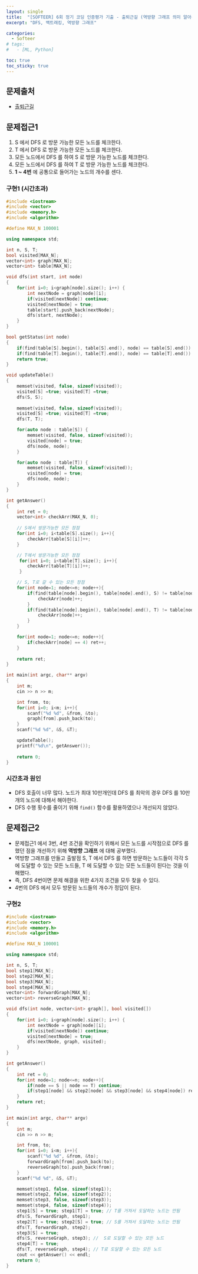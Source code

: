 ```yaml
---
layout: single
title:  "[SOFTEER] 6회 정기 코딩 인증평가 기출 - 출퇴근길 (역방향 그래프 의미 알아두기)"
excerpt: "DFS, 백트래킹, 역방향 그래프"

categories:
  - Softeer
# tags:
#   - [ML, Python]

toc: true
toc_sticky: true
---
```


## 문제출처
- [출퇴근길](https://softeer.ai/practice/6248)

## 문제접근1
1. S 에서 DFS 로 방문 가능한 모든 노드를 체크한다.
2. T 에서 DFS 로 방문 가능한 모든 노드를 체크한다.
3. 모든 노드에서 DFS 를 하여 S 로 방문 가능한 노드를 체크한다.
4. 모든 노드에서 DFS 를 하여 T 로 방문 가능한 노드를 체크한다.
5. **1 ~ 4번** 에 공통으로 들어가는 노드의 개수를 센다.

### 구현1 (시간초과)
```c++
#include <iostream>
#include <vector>
#include <memory.h>
#include <algorithm>

#define MAX_N 100001

using namespace std;

int n, S, T;
bool visited[MAX_N];
vector<int> graph[MAX_N];
vector<int> table[MAX_N];

void dfs(int start, int node)
{
    for(int i=0; i<graph[node].size(); i++) {
        int nextNode = graph[node][i];
        if(visited[nextNode]) continue;
        visited[nextNode] = true;
        table[start].push_back(nextNode);
        dfs(start, nextNode);
    }
}

bool getStatus(int node)
{
    if(find(table[S].begin(), table[S].end(), node) == table[S].end()) return false;
    if(find(table[T].begin(), table[T].end(), node) == table[T].end()) return false;
    return true;
}

void updateTable()
{
    memset(visited, false, sizeof(visited));
    visited[S] =true; visited[T] =true;
    dfs(S, S);
    
    memset(visited, false, sizeof(visited));
    visited[S] =true; visited[T] =true;
    dfs(T, T);

    for(auto node : table[S]) {
        memset(visited, false, sizeof(visited));
        visited[node] = true;
        dfs(node, node);
    }

    for(auto node : table[T]) {
        memset(visited, false, sizeof(visited));
        visited[node] = true;
        dfs(node, node);
    }
}

int getAnswer()
{
    int ret = 0;
    vector<int> checkArr(MAX_N, 0);
    
    // S에서 방문가능한 모든 정점
    for(int i=0; i<table[S].size(); i++){
        checkArr[table[S][i]]++;
    }

    // T에서 방문가능한 모든 정점
     for(int i=0; i<table[T].size(); i++){
        checkArr[table[T][i]]++;
     }

    // S, T로 갈 수 있는 모든 정점
    for(int node=1; node<=n; node++){
        if(find(table[node].begin(), table[node].end(), S) != table[node].end()) {
            checkArr[node]++;
        }
        if(find(table[node].begin(), table[node].end(), T) != table[node].end()) {
            checkArr[node]++;
        }
    }

    for(int node=1; node<=n; node++){
        if(checkArr[node] == 4) ret++;
    }
    
    return ret;
}

int main(int argc, char** argv)
{
    int m;
    cin >> n >> m;

    int from, to;
    for(int i=0; i<m; i++){
        scanf("%d %d", &from, &to);
        graph[from].push_back(to);
    }
    scanf("%d %d", &S, &T);

    updateTable();
    printf("%d\n", getAnswer());
    
    return 0;
}
```

### 시간초과 원인
- DFS 호출이 너무 많다. 노드가 최대 10만개인데 DFS 를 최악의 경우 DFS 를 10만개의 노드에 대해서 해야한다.
- DFS 수행 횟수를 줄이기 위해 `find()` 함수를 활용하였으나 개선되지 않았다.

## 문제접근2
- 문제접근1 에서 3번, 4번 조건을 확인하기 위해서 모든 노드를 시작점으로 DFS 를 했던 점을 개선하기 위해 **역방향 그래프** 에 대해 공부했다. 
- 역방향 그래프를 만들고 출발점 S, T 에서 DFS 를 하면 방문하는 노드들이 각각 S 에 도달할 수 있는 모든 노드들, T 에 도달할 수 있는 모든 노드들이 된다는 것을 이해했다.
- 즉, DFS 4번이면 문제 해결을 위한 4가지 조건을 모두 찾을 수 있다.
- 4번의 DFS 에서 모두 방문된 노드들의 개수가 정답이 된다.

### 구현2
```c++
#include <iostream>
#include <vector>
#include <memory.h>
#include <algorithm>

#define MAX_N 100001

using namespace std;

int n, S, T;
bool step1[MAX_N];
bool step2[MAX_N];
bool step3[MAX_N];
bool step4[MAX_N];
vector<int> forwardGraph[MAX_N];
vector<int> reverseGraph[MAX_N];

void dfs(int node, vector<int> graph[], bool visited[])
{
    for(int i=0; i<graph[node].size(); i++) {
        int nextNode = graph[node][i];
        if(visited[nextNode]) continue;
        visited[nextNode] = true;
        dfs(nextNode, graph, visited);
    }
}

int getAnswer()
{
    int ret = 0;
    for(int node=1; node<=n; node++){
        if(node == S || node == T) continue;
        if(step1[node] && step2[node] && step3[node] && step4[node]) ret++;
    }
    return ret;
}

int main(int argc, char** argv)
{
    int m;
    cin >> n >> m;

    int from, to;
    for(int i=0; i<m; i++){
        scanf("%d %d", &from, &to);
        forwardGraph[from].push_back(to);
        reverseGraph[to].push_back(from);
    }
    scanf("%d %d", &S, &T);

    memset(step1, false, sizeof(step1));
    memset(step2, false, sizeof(step2));
    memset(step3, false, sizeof(step3));
    memset(step4, false, sizeof(step4));
    step1[S] = true; step1[T] = true; // T를 거쳐서 도달하는 노드는 안됨
    dfs(S, forwardGraph, step1);
    step2[T] = true; step2[S] = true; // S를 거쳐서 도달하는 노드는 안됨
    dfs(T, forwardGraph, step2);
    step3[S] = true;
    dfs(S, reverseGraph, step3); //  S로 도달할 수 있는 모든 노드
    step4[T] = true;
    dfs(T, reverseGraph, step4); // T로 도달할 수 있는 모든 노드
    cout << getAnswer() << endl;
    return 0;
}
```
